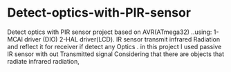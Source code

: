 # Detect-optics-with-PIR-sensor
Detect optics with PIR sensor project based on AVR(ATmega32) ..using: 1- MCAl driver (DIO) 2-HAL driver(LCD).  IR sensor transmit infrared Radiation and reflect it for receiver  if detect any Optics . in this project I used passive IR sensor with out Transmitted signal  Considering that there are objects that radiate infrared radiation, 
